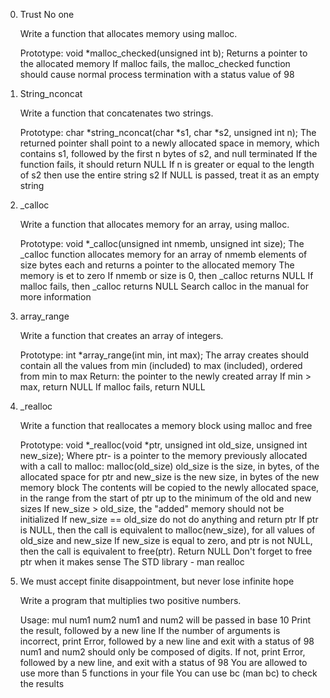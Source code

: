 0. Trust No one
	
	Write a function that allocates memory using malloc.
	
	Prototype: void *malloc_checked(unsigned int b);
	Returns a pointer to the allocated memory
	If malloc fails, the malloc_checked function should cause normal process termination with a status value of 98

1. String_nconcat
	
	Write a function that concatenates two strings.
	
	Prototype: char *string_nconcat(char *s1, char *s2, unsigned int n);
	The returned pointer shall point to a newly allocated space in memory, which contains s1, followed by the first n bytes of s2, and null terminated
	If the function fails, it should return NULL
	If n is greater or equal to the length of s2 then use the entire string s2
	If NULL is passed, treat it as an empty string

2. _calloc
	
	Write a function that allocates memory for an array, using malloc.
	
	Prototype: void *_calloc(unsigned int nmemb, unsigned int size);
	The _calloc function allocates memory for an array of nmemb elements of size bytes each and returns a pointer to the allocated memory
	The memory is et to zero
	If nmemb or size is 0, then _calloc returns NULL
	If malloc fails, then _calloc returns NULL
	Search calloc in the manual for more information

3. array_range
	
	Write a function that creates an array of integers.
	
	Prototype: int *array_range(int min, int max);
	The array creates should contain all the values from min (included) to max (included), ordered from min to max
	Return: the pointer to the newly created array
	If min > max, return NULL
	If malloc fails, return NULL

4. _realloc
	
	Write a function that reallocates a memory block using malloc and free
	
	Prototype: void *_realloc(void *ptr, unsigned int old_size, unsigned int new_size);
	Where ptr- is a pointer to the memory previously allocated with a call to malloc: malloc(old_size)
	old_size is the size, in bytes, of the allocated space for ptr
	and new_size is the new size, in bytes of the new memory block
	The contents will be copied to the newly allocated space, in the range from the start of ptr up to the minimum of the old and new sizes
	If new_size > old_size, the "added" memory should not be initialized
	If new_size == old_size do not do anything and return ptr
	If ptr is NULL, then the call is equivalent to malloc(new_size), for all values of old_size and new_size
	If new_size is equal to zero, and ptr is not NULL, then the call is equivalent to free(ptr). Return NULL
	Don't forget to free ptr when it makes sense
	The STD library - man realloc

5. We must accept finite disappointment, but never lose infinite hope
	
	Write a program that multiplies two positive numbers.
	
	Usage: mul num1 num2
	num1 and num2 will be passed in base 10
	Print the result, followed by a new line
	If the number of arguments is incorrect, print Error, followed by a new line and exit with a status of 98
	num1 and num2 should only be composed of digits. If not, print Error, followed by a new line, and exit with a status of 98
	You are allowed to use more than 5 functions in your file
	You can use bc (man bc) to check the results
